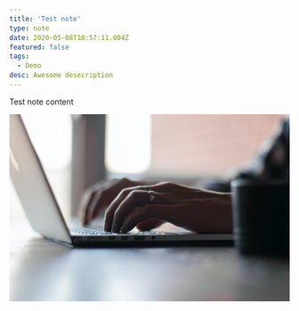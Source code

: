 ```yaml
---
title: 'Test note'
type: note
date: 2020-05-08T10:57:11.004Z
featured: false
tags:
  - Demo
desc: Awesome desecription
---
```


Test note content

![empty](./blogging.jpg)

